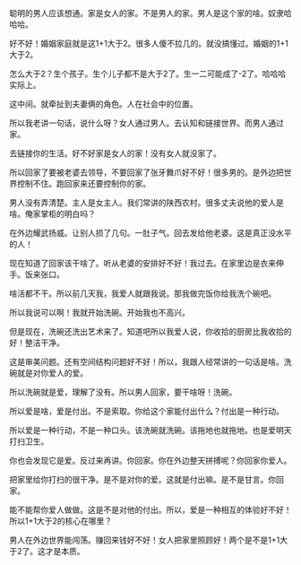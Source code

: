 聪明的男人应该想通。家是女人的家。不是男人的家。男人是这个家的啥。奴隶哈哈哈。

好不好！婚姻家庭就是这1+1大于2。很多人傻不拉几的。就没搞懂过。婚姻的1+1大于2。

怎么大于2？生个孩子。生个儿子都不是大于2了。生一二可能成了-2了。哈哈哈实际上。

这中间。就牵扯到夫妻俩的角色。人在社会中的位置。

所以我老讲一句话，说什么呀？女人通过男人。去认知和链接世界。而男人通过家。

去链接你的生活。好不好家是女人的家！没有女人就没家了。

所以回家了要被老婆去领导，不要回家了张牙舞爪好不好！很多男的。是外边把世界控制不住。跑回家来还要控制你的家。

男人没有弄清楚。主人是女主人。我们常讲的陕西农村。很多丈夫说他的爱人是啥。俺家掌柜的明白吗？

在外边耀武扬威。让别人损了几句。一肚子气。回去发给他老婆。这是真正没水平的人！

现在知道了回家该干啥了。听从老婆的安排好不好！我过去。在家里边是衣来伸手。饭来张口。

啥活都不干。所以前几天我，我爱人就跟我说。那我做完饭你给我洗个碗吧。

所以我说可以啊！我就开始洗碗。开始我也不高兴。

但是现在，洗碗还洗出艺术来了。知道吧所以我爱人说，你收拾的厨房比我收拾的好！整洁干净。

这是审美问题。还有空间结构问题好不好！所以，我跟人经常讲的一句话是啥。洗碗就是对你爱人的爱。

所以洗碗就是爱，理解了没有。所以男人回家，要干啥呀！洗碗。

所以爱是啥，爱是付出。不是索取。你给这个家能付出什么？付出是一种行动。

所以爱是一种行动，不是一种口头。该洗碗就洗碗。该拖地也就拖地。也是爱明天打扫卫生。

你也会发现它是爱。反过来再讲。你回家。你在外边整天拼搏呢？你回家你爱人。

把家里给你打扫的很干净。是不是对你的爱。这就是付出嘛。是不是甘言。你回家。

能不能帮你爱人做做。这是不是对他的付出。所以，爱是一种相互的体验好不好！所以1+1大于2的核心在哪里？

男人在外边世界能闯荡。赚回来钱好不好！女人把家里照顾好！两个是不是1+1大于2了。这才是本质。
